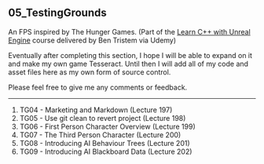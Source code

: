 ## 05_TestingGrounds
An FPS inspired by The Hunger Games. (Part of the [Learn C++ with Unreal Engine](https://www.udemy.com/unrealcourse/learn/v4/overview) course delivered by Ben Tristem via Udemy)

Eventually after completing this section, I hope I will be able to expand on it and make my own game Tesseract.
Until then I will add all of my code and asset files here as my own form of source control.

Please feel free to give me any comments or feedback.


---

1. TG04 - Marketing and Markdown (Lecture 197)
1. TG05 - Use git clean to revert project (Lecture 198)
1. TG06 - First Person Character Overview (Lecture 199)
1. TG07 - The Third Person Character (Lecture 200)
1. TG08 - Introducing AI Behaviour Trees (Lecture 201)
1. TG09 - Introducing AI Blackboard Data (Lecture 202)